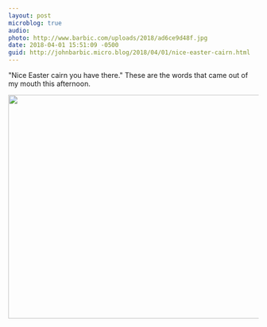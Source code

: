 ```yaml
---
layout: post
microblog: true
audio: 
photo: http://www.barbic.com/uploads/2018/ad6ce9d48f.jpg
date: 2018-04-01 15:51:09 -0500
guid: http://johnbarbic.micro.blog/2018/04/01/nice-easter-cairn.html
---
```

"Nice Easter cairn you have there." These are the words that came out of my mouth this afternoon. 

<img src="http://www.barbic.com/uploads/2018/ad6ce9d48f.jpg" width="600" height="450" />
